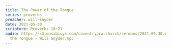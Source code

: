```yaml
---
title: The Power of the Tongue
series: proverbs
preacher: will-snyder
date: 2021-05-30
scripture: Proverbs 18:21
audio: https://s3.wasabisys.com/coventrypca.church/sermons/2021.05.30.A The Power of
  the Tongue - Will Snyder.mp3
---
```

